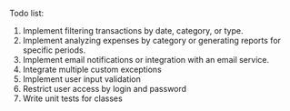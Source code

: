 Todo list: 
1. Implement filtering transactions by date, category, or type. 
2. Implement analyzing expenses by category or generating reports for specific periods. 
3. Implement email notifications or integration with an email service.
4. Integrate multiple custom exceptions
5. Implement user input validation
6. Restrict user access by login and password
7. Write unit tests for classes
